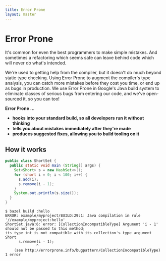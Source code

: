 ```yaml
---
title: Error Prone
layout: master
---
```


# Error Prone

It's common for even the best programmers to make simple mistakes. And
sometimes a refactoring which seems safe can leave behind code which will never
do what's intended.

We're used to getting help from the compiler, but it doesn't do much beyond
static type checking. Using Error Prone to augment the compiler's type
analysis, you can catch more mistakes before they cost you time, or end up as
bugs in production. We use Error Prone in Google's Java build system to
eliminate classes of serious bugs from entering our code, and we've
open-sourced it, so you can too!

__Error Prone ...__

* __hooks into your standard build, so all developers run it without thinking__
* __tells you about mistakes immediately after they're made__
* __produces suggested fixes, allowing you to build tooling on it__

## How it works

```java
public class ShortSet {
  public static void main (String[] args) {
    Set<Short> s = new HashSet<>();
    for (short i = 0; i < 100; i++) {
      s.add(i);
      s.remove(i - 1);
    }
    System.out.println(s.size());
  }
}
```

```
$ bazel build :hello
ERROR: example/myproject/BUILD:29:1: Java compilation in rule '//example/myproject:hello'
ShortSet.java:6: error: [CollectionIncompatibleType] Argument 'i - 1' should not be passed to this method;
its type int is not compatible with its collection's type argument Short
      s.remove(i - 1);
              ^
    (see http://errorprone.info/bugpattern/CollectionIncompatibleType)
1 error
```
